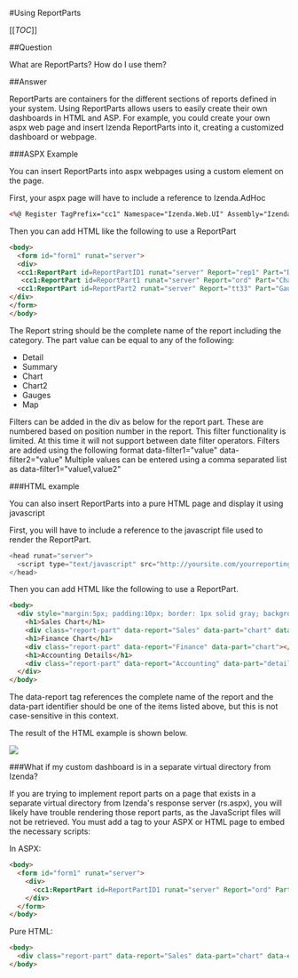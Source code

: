 #Using ReportParts

[[_TOC_]]

##Question

What are ReportParts? How do I use them?

##Answer

 ReportParts are containers for the different sections of reports defined in your system. Using ReportParts allows users to easily create their own dashboards in HTML and ASP. For example, you could create your own aspx web page and insert Izenda ReportParts into it, creating a customized dashboard or webpage. 

###ASPX Example

You can insert ReportParts into aspx webpages using a custom element on the page.

First, your aspx page will have to include a reference to Izenda.AdHoc

```html
<%@ Register TagPrefix="cc1" Namespace="Izenda.Web.UI" Assembly="Izenda.AdHoc" %>
```

Then you can add HTML like the following to use a ReportPart

```html
<body> 
  <form id="form1" runat="server">  
  <div>  
  <cc1:ReportPart id=ReportPartID1 runat="server" Report="rep1" Part="Detail"/> 
   <cc1:ReportPart id=ReportPart1 runat="server" Report="ord" Part="Chart"/>  
  <cc1:ReportPart id=ReportPart2 runat="server" Report="tt33" Part="Gauges"/>  
</div>
</form>
</body>
```

The Report string should be the complete name of the report including the category. The part value can be equal to any of the following:

* Detail
* Summary
* Chart
* Chart2
* Gauges
* Map

Filters can be added in the div as below for the report part. These are numbered based on position number in the report. This filter functionality is limited. At this time it will not support between date filter operators.
Filters are added using the following format data-filter1="value" data-filter2="value"
Multiple values can be entered using a comma separated list as data-filter1="value1,value2"

###HTML example

You can also insert ReportParts into a pure HTML page and display it using javascript

First, you will have to include a reference to the javascript file used to render the ReportPart.

```javascript
<head runat="server">
  <script type="text/javascript" src="http://yoursite.com/yourreportingsite/rs.aspx?js=report-parts"></script>
</head>
```

Then you can add HTML like the following to use a ReportPart.

```html
<body>
  <div style="margin:5px; padding:10px; border: 1px solid gray; background-color: white;">
    <h1>Sales Chart</h1>
    <div class="report-part" data-report="Sales" data-part="chart" data-filter1="Country"></div>
    <h1>Finance Chart</h1>
    <div class="report-part" data-report="Finance" data-part="chart"></div>
    <h1>Accounting Details</h1>
    <div class="report-part" data-report="Accounting" data-part="detail"></div>
  </div>
</body>
```

The data-report tag references the complete name of the report and the data-part identifier should be one of the items listed above, but this is not case-sensitive in this context.

The result of the HTML example is shown below.

![](/FAQ/Questions/Using-ReportParts/ReportParts.png)

###What if my custom dashboard is in a separate virtual directory from Izenda?

If you are trying to implement report parts on a page that exists in a separate virtual directory from Izenda's response server (rs.aspx), you will likely have trouble rendering those report parts, as the JavaScript files will not be retrieved.  You must add a tag to your ASPX or HTML page to embed the necessary scripts:

In ASPX:

```html
<body> 
  <form id="form1" runat="server">  
    <div>  
      <cc1:ReportPart id=ReportPartID1 runat="server" Report="ord" Part="Chart" ResourcesInclusion="Embedded" CombineScripts="true" ResponseServerPath="../rs.aspx"/>
    </div>
  </form>
</body>
```

Pure HTML:

```html
<body>
  <div class="report-part" data-report="Sales" data-part="chart" data-embedscripts="true" data-responseserverpath="../rs.aspx"></div>
</body>
```


